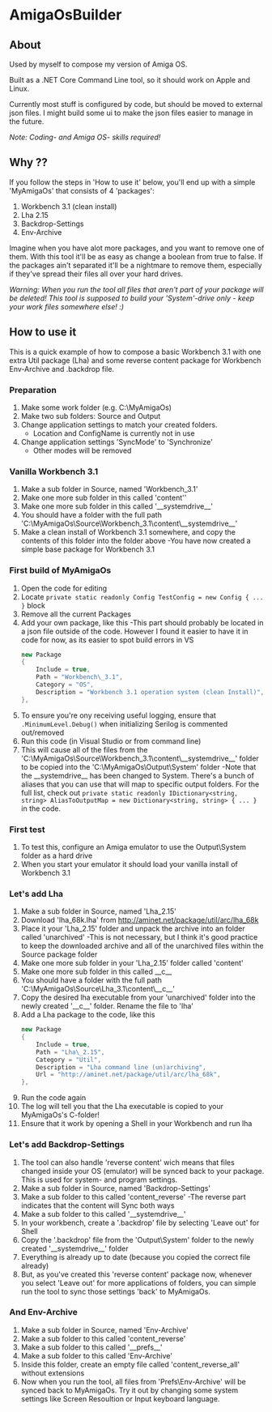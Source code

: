# AmigaOsBuilder

## About
Used by myself to compose my version of Amiga OS.

Built as a .NET Core Command Line tool, so it should work on Apple and Linux.

Currently most stuff is configured by code, but should be moved to external json files. I might build some ui to make the json files easier to manage in the future.

*Note: Coding- and Amiga OS- skills required!*

## Why ??
If you follow the steps in 'How to use it' below, you'll end up with a simple 'MyAmigaOs' that consists of 4 'packages':
1. Workbench 3.1 (clean install)
1. Lha 2.15
1. Backdrop-Settings
1. Env-Archive

Imagine when you have alot more packages, and you want to remove one of them. With this tool it'll be as easy as change a boolean from true to false. If the packages ain't separated it'll be a nightmare to remove them, especially if they've spread their files all over your hard drives.

_*Warning: When you run the tool all files that aren't part of your package will be deleted! This tool is supposed to build your 'System'-drive only - keep your work files somewhere else! :)*_

## How to use it
This is a quick example of how to compose a basic Workbench 3.1 with one extra Util package (Lha) and some reverse content package for Workbench Env-Archive and .backdrop file.

### Preparation
1. Make some work folder (e.g. C:\MyAmigaOs)
1. Make two sub folders: Source and Output
1. Change application settings to match your created folders.
    - Location and ConfigName is currently not in use
1. Change application settings 'SyncMode' to 'Synchronize'
    - Other modes will be removed

### Vanilla Workbench 3.1
1. Make a sub folder in Source, named 'Workbench\_3.1'
1. Make one more sub folder in this called 'content''
1. Make one more sub folder in this called '\_\_systemdrive\_\_'
1. You should have a folder with the full path 'C:\MyAmigaOs\Source\Workbench\_3.1\content\\_\_systemdrive\_\_'
1. Make a clean install of Workbench 3.1 somewhere, and copy the contents of this folder into the folder above
    -You have now created a simple base package for Workbench 3.1

### First build of MyAmigaOs
1. Open the code for editing
1. Locate `private static readonly Config TestConfig = new Config { ... }` block
1. Remove all the current Packages
1. Add your own package, like this
    -This part should probably be located in a json file outside of the code. However I found it easier to have it in code for now, as its easier to spot build errors in VS
    ```csharp
    new Package
    {
        Include = true,
        Path = "Workbench\_3.1",
        Category = "OS",
        Description = "Workbench 3.1 operation system (clean Install)",
    },
    ```
1. To ensure you're ony receiving useful logging, ensure that `.MinimumLevel.Debug()` when initializing Serilog is commented out/removed
1. Run this code (in Visual Studio or from command line)
1. This will cause all of the files from the 'C:\MyAmigaOs\Source\Workbench_3.1\content\\_\_systemdrive\_\_'  folder to be copied into the 'C:\MyAmigaOs\Output\System' folder
    -Note that the \_\_systemdrive\_\_ has been changed to System. There's a bunch of aliases that you can use that will map to specific output folders. For the full list, check out `private static readonly IDictionary<string, string> AliasToOutputMap = new Dictionary<string, string> { ... }` in the code.

### First test
1. To test this, configure an Amiga emulator to use the Output\\System folder as a hard drive
1. When you start your emulator it should load your vanilla install of Workbench 3.1

### Let's add Lha
1. Make a sub folder in Source, named 'Lha\_2.15'
1. Download 'lha_68k.lha' from http://aminet.net/package/util/arc/lha_68k
1. Place it your 'Lha\_2.15' folder and unpack the archive into an folder called 'unarchived'
    -This is not necessary, but I think it's good practice to keep the downloaded archive and all of the unarchived files within the Source package folder
1. Make one more sub folder in your 'Lha\_2.15' folder called 'content'
1. Make one more sub folder in this called \_\_c\_\_
1. You should have a folder with the full path 'C:\MyAmigaOs\Source\Lha\_3.1\content\\_\_c\_\_'
1. Copy the desired lha executable from your 'unarchived' folder into the newly created '\_\_c\_\_' folder. Rename the file to 'lha'
1. Add a Lha package to the code, like this
    ```csharp
    new Package
    {
        Include = true,
        Path = "Lha\_2.15",
        Category = "Util",
        Description = "Lha command line (un)archiving",
		Url = "http://aminet.net/package/util/arc/lha_68k",
    },
    ```
1. Run the code again
1. The log will tell you that the Lha executable is copied to your MyAmigaOs's C-folder!
1. Ensure that it work by opening a Shell in your Workbench and run lha

### Let's add Backdrop-Settings
1. The tool can also handle 'reverse content' wich means that files changed inside your OS (emulator) will be synced back to your package. This is used for system- and program settings.
1. Make a sub folder in Source, named 'Backdrop-Settings'
1. Make a sub folder to this called 'content_reverse'
    -The reverse part indicates that the content will Sync both ways
1. Make a sub folder to this called '\_\_systemdrive\_\_'
1. In your workbench, create a '.backdrop' file by selecting 'Leave out' for Shell
1. Copy the '.backdrop' file from the 'Output\System' folder to the newly created '\_\_systemdrive\_\_' folder
1. Everything is already up to date (because you copied the correct file already)
1. But, as you've created this 'reverse content' package now, whenever you select 'Leave out' for more applications of folders, you can simple run the tool to sync those settings 'back' to MyAmigaOs.

### And Env-Archive
1. Make a sub folder in Source, named 'Env-Archive'
1. Make a sub folder to this called 'content_reverse'
1. Make a sub folder to this called '\_\_prefs\_\_'
1. Make a sub folder to this called 'Env-Archive'
1. Inside this folder, create an empty file called 'content_reverse_all' without extensions
1. Now when you run the tool, all files from 'Prefs\\Env-Archive' will be synced back to MyAmigaOs. Try it out by changing some system settings like Screen Resoultion or Input keyboard language.
